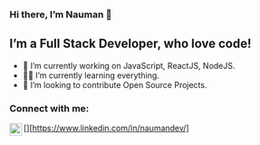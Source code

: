 ### Hi there, I’m Nauman 👋

## I’m a Full Stack Developer, who love code!
- 🔭 I’m currently working on JavaScript, ReactJS, NodeJS.
- :dancing_men: I’m currently learning everything.
- 🌱 I’m looking to contribute Open Source Projects.


### Connect with me:

[<img align="left" alt="Nauman | LinkedIn" width="22px" src="https://cdn.jsdelivr.net/npm/simple-icons@v3/icons/linkedin.svg" />][https://www.linkedin.com/in/naumandev/] 
